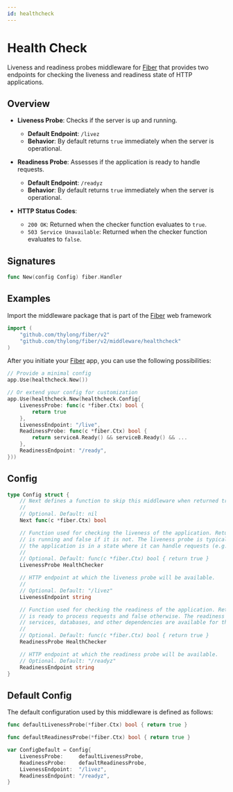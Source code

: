 ```yaml
---
id: healthcheck
---
```


# Health Check

Liveness and readiness probes middleware for [Fiber](https://github.com/gofiber/fiber) that provides two endpoints for checking the liveness and readiness state of HTTP applications.

## Overview

- **Liveness Probe**: Checks if the server is up and running.
  - **Default Endpoint**: `/livez`
  - **Behavior**: By default returns `true` immediately when the server is operational.

- **Readiness Probe**: Assesses if the application is ready to handle requests.
  - **Default Endpoint**: `/readyz`
  - **Behavior**: By default returns `true` immediately when the server is operational.

- **HTTP Status Codes**:
  - `200 OK`: Returned when the checker function evaluates to `true`.
  - `503 Service Unavailable`: Returned when the checker function evaluates to `false`.

## Signatures

```go
func New(config Config) fiber.Handler
```

## Examples

Import the middleware package that is part of the [Fiber](https://github.com/gofiber/fiber) web framework
```go
import (
    "github.com/thylong/fiber/v2"
    "github.com/thylong/fiber/v2/middleware/healthcheck"
)
```

After you initiate your [Fiber](https://github.com/gofiber/fiber) app, you can use the following possibilities:

```go
// Provide a minimal config
app.Use(healthcheck.New())

// Or extend your config for customization
app.Use(healthcheck.New(healthcheck.Config{
    LivenessProbe: func(c *fiber.Ctx) bool {
        return true
    },
    LivenessEndpoint: "/live",
    ReadinessProbe: func(c *fiber.Ctx) bool {
        return serviceA.Ready() && serviceB.Ready() && ...
    },
    ReadinessEndpoint: "/ready",
}))
```

## Config

```go
type Config struct {
	// Next defines a function to skip this middleware when returned true.
	//
	// Optional. Default: nil
	Next func(c *fiber.Ctx) bool

	// Function used for checking the liveness of the application. Returns true if the application
	// is running and false if it is not. The liveness probe is typically used to indicate if
	// the application is in a state where it can handle requests (e.g., the server is up and running).
	//
	// Optional. Default: func(c *fiber.Ctx) bool { return true }
	LivenessProbe HealthChecker

	// HTTP endpoint at which the liveness probe will be available.
	//
	// Optional. Default: "/livez"
	LivenessEndpoint string

	// Function used for checking the readiness of the application. Returns true if the application
	// is ready to process requests and false otherwise. The readiness probe typically checks if all necessary
	// services, databases, and other dependencies are available for the application to function correctly.
	//
	// Optional. Default: func(c *fiber.Ctx) bool { return true }
	ReadinessProbe HealthChecker

	// HTTP endpoint at which the readiness probe will be available.
	// Optional. Default: "/readyz"
	ReadinessEndpoint string
}
```

## Default Config

The default configuration used by this middleware is defined as follows:
```go
func defaultLivenessProbe(*fiber.Ctx) bool { return true }

func defaultReadinessProbe(*fiber.Ctx) bool { return true }

var ConfigDefault = Config{
	LivenessProbe:     defaultLivenessProbe,
	ReadinessProbe:    defaultReadinessProbe,
	LivenessEndpoint:  "/livez",
	ReadinessEndpoint: "/readyz",
}
```
